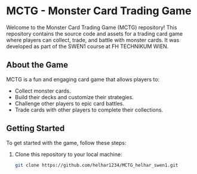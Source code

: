# MCTG - Monster Card Trading Game

Welcome to the Monster Card Trading Game (MCTG) repository! This repository contains the source code and assets for a trading card game where players can collect, trade, and battle with monster cards. It was developed as part of the SWEN1 course at FH TECHNIKUM WIEN.

## About the Game

MCTG is a fun and engaging card game that allows players to:

- Collect monster cards.
- Build their decks and customize their strategies.
- Challenge other players to epic card battles.
- Trade cards with other players to complete their collections.

## Getting Started

To get started with the game, follow these steps:

1. Clone this repository to your local machine:

   ```bash
   git clone https://github.com/helhar1234/MCTG_helhar_swen1.git

